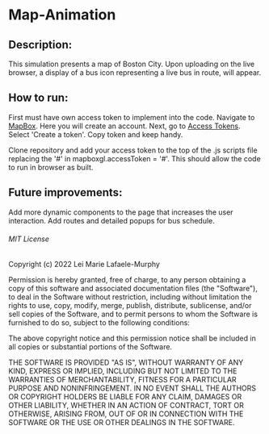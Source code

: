 # Map-Animation

## Description: 
This simulation presents a map of Boston City. Upon uploading on the live browser, a display of a bus icon representing a live bus in route, will appear. 

## How to run: 
First must have own access token to implement into the code. Navigate to [MapBox](https://www.mapbox.com/). Here you will create an account. Next, go to [Access Tokens](https://account.mapbox.com/access-tokens/). Select 'Create a token'. Copy token and keep handy.

Clone repository and add your access token to the top of the .js scripts file replacing the '#' in mapboxgl.accessToken = '#'. This should allow the code to run in browser as built. 

## Future improvements:
Add more dynamic components to the page that increases the user interaction.
Add routes and detailed popups for bus schedule.

###### MIT License

Copyright (c) 2022 Lei Marie Lafaele-Murphy

Permission is hereby granted, free of charge, to any person obtaining a copy
of this software and associated documentation files (the "Software"), to deal
in the Software without restriction, including without limitation the rights
to use, copy, modify, merge, publish, distribute, sublicense, and/or sell
copies of the Software, and to permit persons to whom the Software is
furnished to do so, subject to the following conditions:

The above copyright notice and this permission notice shall be included in all
copies or substantial portions of the Software.

THE SOFTWARE IS PROVIDED "AS IS", WITHOUT WARRANTY OF ANY KIND, EXPRESS OR
IMPLIED, INCLUDING BUT NOT LIMITED TO THE WARRANTIES OF MERCHANTABILITY,
FITNESS FOR A PARTICULAR PURPOSE AND NONINFRINGEMENT. IN NO EVENT SHALL THE
AUTHORS OR COPYRIGHT HOLDERS BE LIABLE FOR ANY CLAIM, DAMAGES OR OTHER
LIABILITY, WHETHER IN AN ACTION OF CONTRACT, TORT OR OTHERWISE, ARISING FROM,
OUT OF OR IN CONNECTION WITH THE SOFTWARE OR THE USE OR OTHER DEALINGS IN THE
SOFTWARE.
